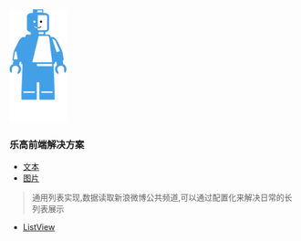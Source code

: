 <img src="../assets/lego.svg" width="100">

### 乐高前端解决方案

- [文本](text.html)
- [图片](image.html)
> 通用列表实现,数据读取新浪微博公共频道,可以通过配置化来解决日常的长列表展示
- [ListView](comm-list.html)
